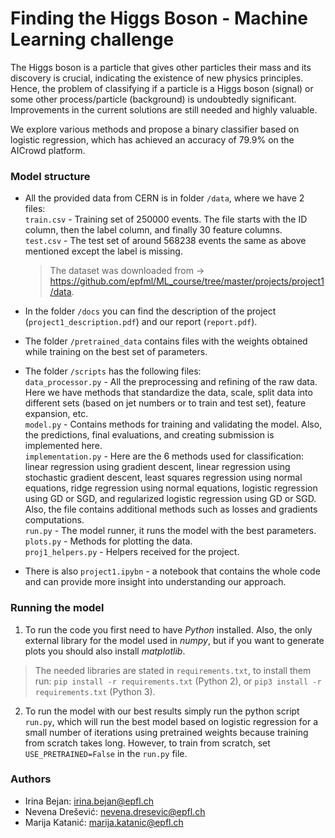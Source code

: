 # Finding the Higgs Boson - Machine Learning challenge

The Higgs boson is a particle that gives other particles their mass and its 
discovery is crucial, indicating the existence of new physics principles. 
Hence, the problem of classifying if a particle is a Higgs boson (signal) or 
some other process/particle (background) is undoubtedly significant. 
Improvements in the current solutions are still needed and highly valuable.

We explore various methods and propose a binary classifier based on logistic regression, 
which has achieved an accuracy of 79.9\% on the AICrowd platform.

### Model structure

- All the provided data from CERN is in folder `/data`, where we have 2 files:
<br />`train.csv` - Training set of 250000 events. The file starts with the ID column, then the label column, and finally 30 feature columns.
<br />`test.csv` - The test set of around 568238 events the same as above mentioned except the label is missing.
  > The dataset was downloaded from -> https://github.com/epfml/ML_course/tree/master/projects/project1/data.

- In the folder `/docs` you can find the description of the project (`project1_description.pdf`) and our report (`report.pdf`). 

- The folder `/pretrained_data` contains files with the weights obtained while training on the best set of parameters.

- The folder `/scripts` has the following files:
<br />`data_processor.py` - All the preprocessing and refining of the raw data. Here we have methods that standardize the data, scale, split data into different sets (based on jet numbers or to train and test set), feature expansion, etc. 
<br />`model.py` - Contains methods for training and validating the model. Also, the predictions, final evaluations, and creating submission is implemented here.
<br />`implementation.py` - Here are the 6 methods used for classification: linear regression using gradient descent, linear regression using stochastic
gradient descent, least squares regression using normal equations, ridge regression using normal equations, logistic regression using GD or SGD,
and regularized logistic regression using GD or SGD. Also, the file contains additional methods such as losses and gradients computations.
<br />`run.py` - The model runner, it runs the model with the best parameters.
<br />`plots.py` - Methods for plotting the data.
<br />`proj1_helpers.py` - Helpers received for the project.

- There is also `project1.ipybn` - a notebook that contains the whole code and can provide more insight into understanding our approach.

### Running the model

1. To run the code you first need to have *Python* installed. Also, the only external library for the model used in *numpy*, but if you want to generate plots you should also install *matplotlib*.
> The needed libraries are stated in `requirements.txt`, to install them run: `pip install -r requirements.txt` (Python 2), 
or `pip3 install -r requirements.txt` (Python 3).

2. To run the model with our best results simply run the python script `run.py`, which will run the best model based on logistic regression for a small number of iterations using pretrained weights because training from scratch takes long. However, to train from scratch, set `USE_PRETRAINED=False` in the `run.py` file.

### Authors

- Irina Bejan: irina.bejan@epfl.ch
- Nevena Drešević: nevena.dresevic@epfl.ch
- Marija Katanić: marija.katanic@epfl.ch
